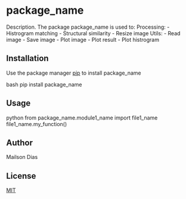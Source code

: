 # package_name

Description. 
The package package_name is used to:
    Processing:
    	- Histrogram matching
	    - Structural similarity
        - Resize image
    Utils:
        - Read image
        - Save image
        - Plot image
        - Plot result
        - Plot histrogram
        
## Installation

Use the package manager [pip](https://pip.pypa.io/en/stable/) to install package_name

bash
pip install package_name


## Usage

python
from package_name.module1_name import file1_name
file1_name.my_function()


## Author
Mailson Dias

## License
[MIT](https://choosealicense.com/licenses/mit/)